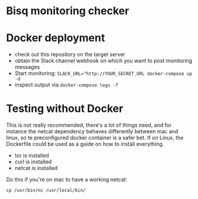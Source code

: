 # Bisq monitoring checker

# Docker deployment

* check out this repository on the target server
* obtain the Slack channel webhook on which you want to post monitoring messages
* Start monitoring: ```SLACK_URL="http://YOUR_SECRET_URL docker-compose up -d```
* inspect output via ```docker-compose logs -f```

# Testing without Docker

This is not really recommended, there's a lot of things need, and for instance the netcat dependency behaves
differently between mac and linux, so te preconfigured docker container is a safer bet. If on Linux, the Dockerfile 
could be used as a guide on how to install everything. 

* tor is installed
* curl is installed
* netcat is installed

Do this if you're on mac to have a working netcat:

```
cp /usr/bin/nc /usr/local/bin/
```
